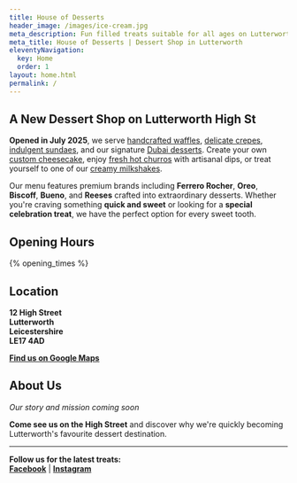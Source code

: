 ```yaml
---
title: House of Desserts
header_image: /images/ice-cream.jpg
meta_description: Fun filled treats suitable for all ages on Lutterworth High Street
meta_title: House of Desserts | Dessert Shop in Lutterworth
eleventyNavigation:
  key: Home
  order: 1
layout: home.html
permalink: /
---
```

## A New Dessert Shop on Lutterworth High St

**Opened in July 2025**, we serve [handcrafted waffles](/menus/waffles/), [delicate crepes](/menus/crepes/), [indulgent sundaes](/menus/sundaes/), and our signature [Dubai desserts](/menus/dubai-desserts/). Create your own [custom cheesecake](/menus/cheesecakes/), enjoy [fresh hot churros](/menus/churros/) with artisanal dips, or treat yourself to one of our [creamy milkshakes](/menus/milkshakes/).

Our menu features premium brands including **Ferrero Rocher**, **Oreo**, **Biscoff**, **Bueno**, and **Reeses** crafted into extraordinary desserts. Whether you're craving something **quick and sweet** or looking for a **special celebration treat**, we have the perfect option for every sweet tooth.

## Opening Hours

{% opening_times %}

## Location

**12 High Street**  
**Lutterworth**  
**Leicestershire**  
**LE17 4AD**

[**Find us on Google Maps**](https://maps.app.goo.gl/4ZMZVLooaErnYnWw6)

## About Us

*Our story and mission coming soon*

**Come see us on the High Street** and discover why we're quickly becoming Lutterworth's favourite dessert destination.

---

**Follow us for the latest treats:**  
[**Facebook**](https://www.facebook.com/profile.php?id=61576113030850) | [**Instagram**](https://www.instagram.com/house_of_dessert_s)
